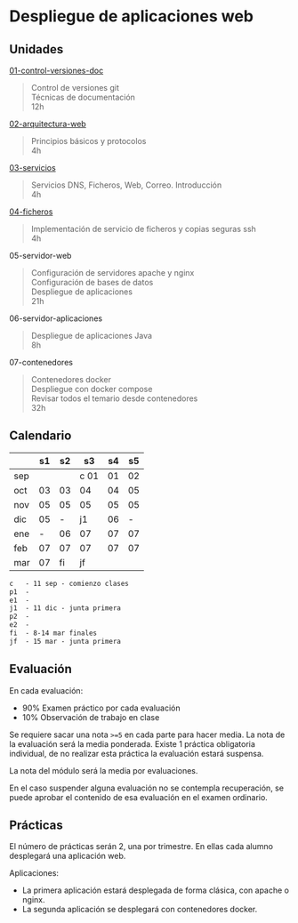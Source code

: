 # Despliegue de aplicaciones web

## Unidades

[01-control-versiones-doc](01-control-versiones-doc/)

> Control de versiones git<br>
> Técnicas de documentación<br>
> 12h

[02-arquitectura-web](02-arquitectura-web/)

> Principios básicos y protocolos<br>
> 4h

[03-servicios](03-servicios/)

> Servicios DNS, Ficheros, Web, Correo. Introducción<br>
> 4h

[04-ficheros](04-ficheros/)

> Implementación de servicio de ficheros y copias seguras ssh<br>
> 4h

05-servidor-web

> Configuración de servidores apache y nginx<br>
> Configuración de bases de datos<br>
> Despliegue de aplicaciones<br>
> 21h

06-servidor-aplicaciones

> Despliegue de aplicaciones Java<br>
> 8h

07-contenedores

> Contenedores docker<br>
> Despliegue con docker compose<br>
> Revisar todos el temario desde contenedores<br>
> 32h


## Calendario

|     	| s1 	| s2 	| s3 	| s4 	| s5 	|
|-----	|----	|----	|----	|----	|----	|
| sep 	|    	|    	| c 01 	| 01   	| 02   	|
| oct 	| 03   	| 03   	| 04   	| 04   	| 05   	|
| nov 	| 05   	| 05   	| 05   	| 05   	| 05   	|
| dic 	| 05   	|   - 	| j1  	| 06   	|   - 	|
| ene 	|   - 	| 06   	| 07   	| 07   	| 07   	|
| feb 	| 07   	| 07   	| 07   	| 07   	| 07   	|
| mar 	| 07   	| fi  	| jf 	|    	|    	|

```txt
c   - 11 sep - comienzo clases
p1  - 
e1  - 
j1  - 11 dic - junta primera
p2  - 
e2  - 
fi  - 8-14 mar finales
jf  - 15 mar - junta primera
```


## Evaluación

En cada evaluación:

- 90% Examen práctico por cada evaluación 
- 10% Observación de trabajo en clase

Se requiere sacar una nota ```>=5``` en cada parte para hacer media. La nota de la evaluación será la media ponderada.
Existe 1 práctica obligatoria individual, de no realizar esta práctica la evaluación estará suspensa.

La nota del módulo será la media por evaluaciones.

En el caso suspender alguna evaluación no se contempla recuperación, se puede aprobar el contenido de esa evaluación en el examen ordinario.


## Prácticas

El número de prácticas serán 2, una por trimestre. En ellas cada alumno desplegará una aplicación web.

Aplicaciones: 
- La primera aplicación estará desplegada de forma clásica, con apache o nginx.
- La segunda aplicación se desplegará con contenedores docker.